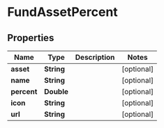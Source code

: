 # FundAssetPercent

## Properties
Name | Type | Description | Notes
------------ | ------------- | ------------- | -------------
**asset** | **String** |  |  [optional]
**name** | **String** |  |  [optional]
**percent** | **Double** |  |  [optional]
**icon** | **String** |  |  [optional]
**url** | **String** |  |  [optional]
